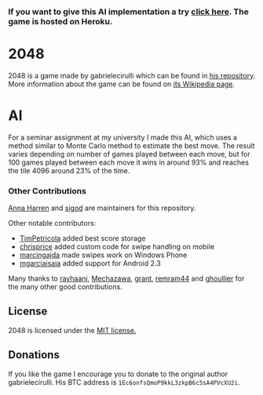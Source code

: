 ### If you want to give this AI implementation a try [click here](https://smeznar-ai-2048.herokuapp.com/). The game is hosted on Heroku.

# 2048
2048 is a game made by gabrielecirulli which can be found in [his repository](https://github.com/gabrielecirulli/2048). More information about the game can be found on [its Wikipedia page](https://en.wikipedia.org/wiki/2048_(video_game)).

# AI
For a seminar assignment at my university I made this AI, which uses a method similar to Monte Carlo method to estimate the best move. The result varies depending on number of games played between each move, but for 100 games played between each move it wins in around 93% and reaches the tile 4096 around 23% of the time.

### Other Contributions

[Anna Harren](https://github.com/iirelu/) and [sigod](https://github.com/sigod) are maintainers for this repository.

Other notable contributors:

 - [TimPetricola](https://github.com/TimPetricola) added best score storage
 - [chrisprice](https://github.com/chrisprice) added custom code for swipe handling on mobile
 - [marcingajda](https://github.com/marcingajda) made swipes work on Windows Phone
 - [mgarciaisaia](https://github.com/mgarciaisaia) added support for Android 2.3

Many thanks to [rayhaanj](https://github.com/rayhaanj), [Mechazawa](https://github.com/Mechazawa), [grant](https://github.com/grant), [remram44](https://github.com/remram44) and [ghoullier](https://github.com/ghoullier) for the many other good contributions.

## License
2048 is licensed under the [MIT license.](https://github.com/gabrielecirulli/2048/blob/master/LICENSE.txt)

## Donations
If you like the game I encourage you to donate to the original author gabrielecirulli. His BTC address is `1Ec6onfsQmoP9kkL3zkpB6c5sA4PVcXU2i`.

